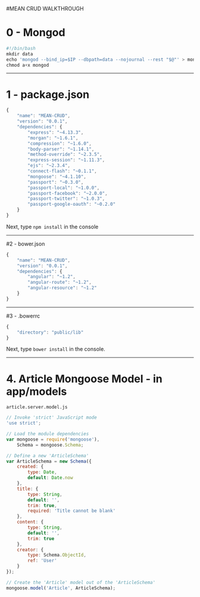#MEAN CRUD WALKTHROUGH

# 0 - Mongod

```JavaScript
#!/bin/bash
mkdir data
echo 'mongod --bind_ip=$IP --dbpath=data --nojournal --rest "$@"' > mongod
chmod a+x mongod
```

---

# 1 - package.json

```JavaScript
{
	"name": "MEAN-CRUD",
	"version": "0.0.1",
	"dependencies": {
		"express": "~4.13.3",
		"morgan": "~1.6.1",
		"compression": "~1.6.0",
		"body-parser": "~1.14.1",
		"method-override": "~2.3.5",
		"express-session": "~1.11.3",
		"ejs": "~2.3.4",
		"connect-flash": "~0.1.1",
		"mongoose": "~4.1.10",
		"passport": "~0.3.0",
		"passport-local": "~1.0.0",
		"passport-facebook": "~2.0.0",
		"passport-twitter": "~1.0.3",
		"passport-google-oauth": "~0.2.0"
	}
}
```

Next, type `npm install` in the console

---

#2 - bower.json

```JavaScript
{
	"name": "MEAN-CRUD",
	"version": "0.0.1",
	"dependencies": {
		"angular": "~1.2",
		"angular-route": "~1.2",	
		"angular-resource": "~1.2"
	}
}
```

---

#3 - .bowerrc

```JavaScript
{ 
    "directory": "public/lib" 
}
```

Next, type `bower install` in the console.

---

# 4. Article Mongoose Model - in app/models

`article.server.model.js`

```JavaScript
// Invoke 'strict' JavaScript mode
'use strict';

// Load the module dependencies
var mongoose = require('mongoose'),
	Schema = mongoose.Schema;

// Define a new 'ArticleSchema'
var ArticleSchema = new Schema({
	created: {
		type: Date,
		default: Date.now
	},
	title: {
		type: String,
		default: '',
		trim: true,
		required: 'Title cannot be blank'
	},
	content: {
		type: String,
		default: '',
		trim: true
	},
	creator: {
		type: Schema.ObjectId,
		ref: 'User'
	}
});

// Create the 'Article' model out of the 'ArticleSchema'
mongoose.model('Article', ArticleSchema);
```